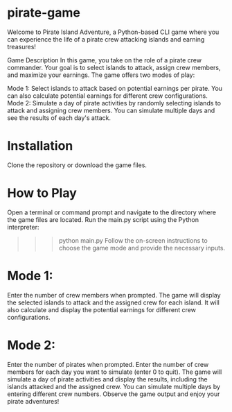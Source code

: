 # pirate-game
Welcome to Pirate Island Adventure, a Python-based CLI game where you can experience the life of a pirate crew attacking islands and earning treasures!

Game Description
In this game, you take on the role of a pirate crew commander. Your goal is to select islands to attack, assign crew members, and maximize your earnings. The game offers two modes of play:

Mode 1: Select islands to attack based on potential earnings per pirate. You can also calculate potential earnings for different crew configurations.
Mode 2: Simulate a day of pirate activities by randomly selecting islands to attack and assigning crew members. You can simulate multiple days and see the results of each day's attack.

# Installation
Clone the repository or download the game files.

# How to Play
Open a terminal or command prompt and navigate to the directory where the game files are located.
Run the main.py script using the Python interpreter:
>>>python main.py
Follow the on-screen instructions to choose the game mode and provide the necessary inputs.

# Mode 1:
Enter the number of crew members when prompted.
The game will display the selected islands to attack and the assigned crew for each island.
It will also calculate and display the potential earnings for different crew configurations.

# Mode 2:
Enter the number of pirates when prompted.
Enter the number of crew members for each day you want to simulate (enter 0 to quit).
The game will simulate a day of pirate activities and display the results, including the islands attacked and the assigned crew.
You can simulate multiple days by entering different crew numbers.
Observe the game output and enjoy your pirate adventures!
